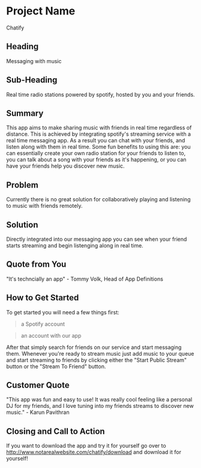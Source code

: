 # Project Name #
Chatify

<!-- 
> This material was originally posted [here](http://www.quora.com/What-is-Amazons-approach-to-product-development-and-product-management). It is reproduced here for posterities sake.

There is an approach called "working backwards" that is widely used at Amazon. They work backwards from the customer, rather than starting with an idea for a product and trying to bolt customers onto it. While working backwards can be applied to any specific product decision, using this approach is especially important when developing new products or features.

For new initiatives a product manager typically starts by writing an internal press release announcing the finished product. The target audience for the press release is the new/updated product's customers, which can be retail customers or internal users of a tool or technology. Internal press releases are centered around the customer problem, how current solutions (internal or external) fail, and how the new product will blow away existing solutions.

If the benefits listed don't sound very interesting or exciting to customers, then perhaps they're not (and shouldn't be built). Instead, the product manager should keep iterating on the press release until they've come up with benefits that actually sound like benefits. Iterating on a press release is a lot less expensive than iterating on the product itself (and quicker!).

If the press release is more than a page and a half, it is probably too long. Keep it simple. 3-4 sentences for most paragraphs. Cut out the fat. Don't make it into a spec. You can accompany the press release with a FAQ that answers all of the other business or execution questions so the press release can stay focused on what the customer gets. My rule of thumb is that if the press release is hard to write, then the product is probably going to suck. Keep working at it until the outline for each paragraph flows. 

Oh, and I also like to write press-releases in what I call "Oprah-speak" for mainstream consumer products. Imagine you're sitting on Oprah's couch and have just explained the product to her, and then you listen as she explains it to her audience. That's "Oprah-speak", not "Geek-speak".

Once the project moves into development, the press release can be used as a touchstone; a guiding light. The product team can ask themselves, "Are we building what is in the press release?" If they find they're spending time building things that aren't in the press release (overbuilding), they need to ask themselves why. This keeps product development focused on achieving the customer benefits and not building extraneous stuff that takes longer to build, takes resources to maintain, and doesn't provide real customer benefit (at least not enough to warrant inclusion in the press release).
 -->
 
## Heading ##
Messaging with music

## Sub-Heading ##
Real time radio stations powered by spotify, hosted by you and your friends.

## Summary ##
This app aims to make sharing music with friends in real time regardless of distance. This is achieved by integrating spotify's streaming service with a real time messaging app. As a result you can chat with your friends, and listen along with them in real time. Some fun benefits to using this are: you can essentially create your own radio station for your friends to listen to, you can talk about a song with your friends as it's happening, or you can have your friends help you discover new music.

## Problem ##
Currently there is no great solution for collaboratively playing and listening to music with friends remotely.
  

## Solution ##
Directly integrated into our messaging app you can see when your friend starts streaming and begin listenging along in real time.

## Quote from You ##
"It's techncially an app" - Tommy Volk, Head of App Definitions

## How to Get Started ##
To get started you will need a few things first:
  >a Spotify account
  
  >an account with our app

After that simply search for friends on our service and start messaging them. 
Whenever you're ready to stream music just add music to your queue and start streaming to friends by clicking either the "Start Public Stream" button or the "Stream To Friend" button. 

## Customer Quote ##
"This app was fun and easy to use! It was really cool feeling like a personal DJ for my friends, and I love tuning into my friends streams to discover new music." - Karun Pavithran

## Closing and Call to Action ##
If you want to download the app and try it for yourself go over to http://www.notarealwebsite.com/chatify/download and download it for yourself!
